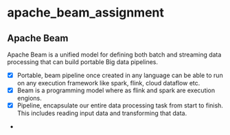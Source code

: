 # apache_beam_assignment

## Apache Beam
Apache Beam is a unified model for defining both batch and streaming data processing that can build portable Big data pipelines.
- [x] Portable, beam pipeline once created in any language can be able to run on any execution framework like spark, flink, cloud dataflow etc.
- [x] Beam is a programming model where as flink and spark are execution engions.
- [x] Pipeline, encapsulate our entire data processing task from start to finish. This includes reading input data and transforming that data.
- 